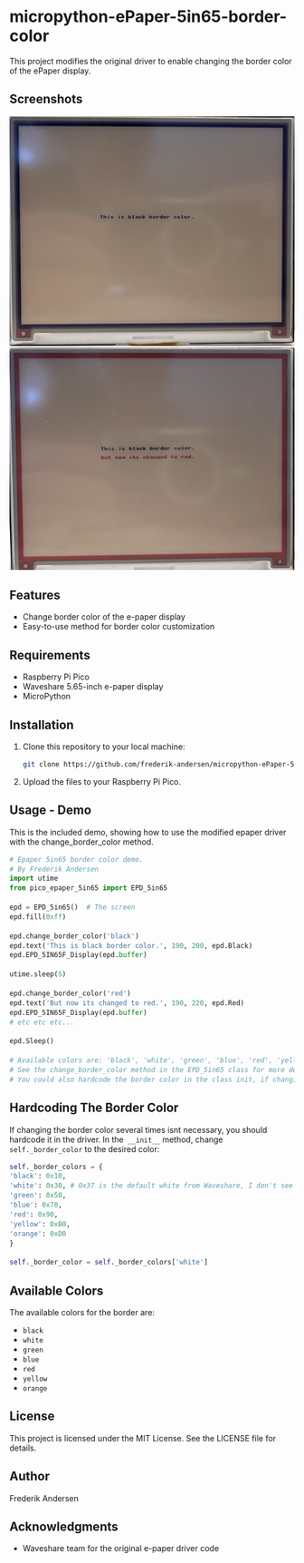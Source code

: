 # micropython-ePaper-5in65-border-color
This project modifies the original driver to enable changing the border color of the ePaper display.

## Screenshots
<p align="left">
  <img src="https://github.com/frederik-andersen/micropython-ePaper-5in65-border-color/blob/main/images/black.JPEG" width="600">
  <img src="https://github.com/frederik-andersen/micropython-ePaper-5in65-border-color/blob/main/images/red.JPEG" width="600">
</p>

## Features
- Change border color of the e-paper display
- Easy-to-use method for border color customization

## Requirements
- Raspberry Pi Pico
- Waveshare 5.65-inch e-paper display
- MicroPython

## Installation
1. Clone this repository to your local machine:
    ```bash
    git clone https://github.com/frederik-andersen/micropython-ePaper-5in65-border-color.git
    ```
2. Upload the files to your Raspberry Pi Pico.

## Usage - Demo
This is the included demo, showing how to use the modified epaper driver with the change_border_color method.
```python
# Epaper 5in65 border color demo.
# By Frederik Andersen
import utime
from pico_epaper_5in65 import EPD_5in65

epd = EPD_5in65()  # The screen
epd.fill(0xff)

epd.change_border_color('black')
epd.text('This is black border color.', 190, 200, epd.Black)
epd.EPD_5IN65F_Display(epd.buffer)

utime.sleep(5)

epd.change_border_color('red')
epd.text('But now its changed to red.', 190, 220, epd.Red)
epd.EPD_5IN65F_Display(epd.buffer)
# etc etc etc...

epd.Sleep()

# Available colors are: 'black', 'white', 'green', 'blue', 'red', 'yellow', 'orange'.
# See the change_border_color method in the EPD_5in65 class for more details on how it works.
# You could also hardcode the border color in the class init, if changing it several times is not needed.

```
## Hardcoding The Border Color
If changing the border color several times isnt necessary, you should hardcode it in the driver.
In the` __init__` method, change `self._border_color` to the desired color:
```python
self._border_colors = {
'black': 0x10,
'white': 0x30, # 0x37 is the default white from Waveshare, I don't see any difference with using 0x30 instead.
'green': 0x50,
'blue': 0x70,
'red': 0x90,
'yellow': 0xB0,
'orange': 0xD0
}

self._border_color = self._border_colors['white'] 
```

## Available Colors
The available colors for the border are:
- `black`
- `white`
- `green`
- `blue`
- `red`
- `yellow`
- `orange`

## License
This project is licensed under the MIT License. See the LICENSE file for details.

## Author
Frederik Andersen

## Acknowledgments
- Waveshare team for the original e-paper driver code
